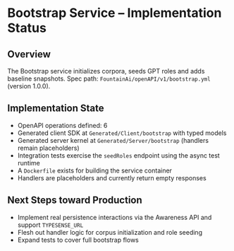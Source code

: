 # Bootstrap Service – Implementation Status

## Overview
The Bootstrap service initializes corpora, seeds GPT roles and adds baseline snapshots.
Spec path: `FountainAi/openAPI/v1/bootstrap.yml` (version 1.0.0).

## Implementation State
- OpenAPI operations defined: 6
- Generated client SDK at `Generated/Client/bootstrap` with typed models
- Generated server kernel at `Generated/Server/bootstrap` (handlers remain placeholders)
- Integration tests exercise the `seedRoles` endpoint using the async test runtime
- A `Dockerfile` exists for building the service container
- Handlers are placeholders and currently return empty responses

## Next Steps toward Production
- Implement real persistence interactions via the Awareness API and support `TYPESENSE_URL`
- Flesh out handler logic for corpus initialization and role seeding
- Expand tests to cover full bootstrap flows
